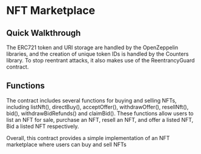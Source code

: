 # NFT Marketplace

## Quick Walkthrough

The ERC721 token and URI storage are handled by the OpenZeppelin libraries, and the creation of unique token IDs is handled by the Counters library. To stop reentrant attacks, it also makes use of the ReentrancyGuard contract.

## Functions

The contract includes several functions for buying and selling NFTs, including listNft(), directBuy(), acceptOffer(), withdrawOffer(), resellNft(), bid(), withdrawBidRefunds() and claimBid(). These functions allow users to list an NFT for sale, purchase an NFT, resell an NFT, and offer a listed NFT, Bid a listed NFT respectively. 

Overall, this contract provides a simple implementation of an NFT marketplace where users can buy and sell NFTs
